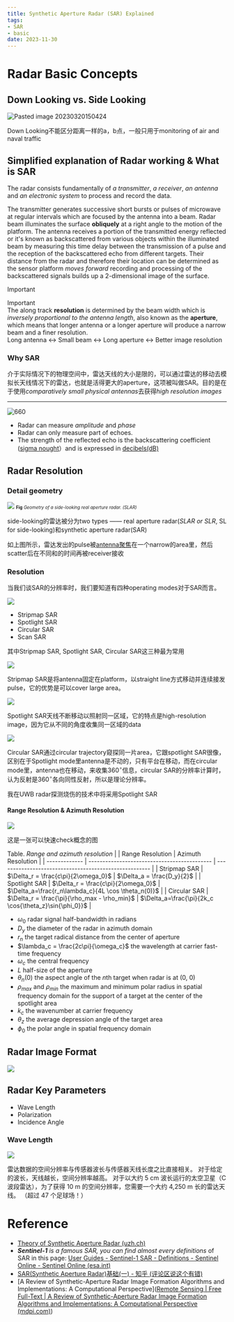 ```yaml
---
title: Synthetic Aperture Radar (SAR) Explained
tags:
- SAR
- basic
date: 2023-11-30
---
```


# Radar Basic Concepts

## Down Looking vs. Side Looking

![Pasted image 20230320150424](electrical_electronics/RF/algrothim/SAR/attachments/Pasted%20image%2020230320150424.png)

Down Looking不能区分距离一样的a，b点，一般只用于monitoring of air and naval traffic

## Simplified explanation of Radar working & What is SAR
The radar consists fundamentally of *a transmitter*, *a receiver*, *an antenna* and *an electronic system* to process and record the data.

The transmitter generates successive short bursts or pulses of microwave at regular intervals which are focused by the antenna into a beam. Radar beam illuminates the surface **obliquely** at a right angle to the motion of the platform. The antenna receives a portion of the transmitted energy reflected or it's known as backscattered from various objects within the illuminated beam by  measuring this time delay between the transmission of a pulse and the reception of the backscattered echo from different  targets. Their distance from the radar and therefore their location can be determined as the sensor platform *moves forward* recording and processing of the backscattered signals builds up a 2-dimensional image of the surface.


> [!important] 
> Important<br>
> The along track **resolution** is determined by the beam width which is *inversely proportional to the antenna length*, also known as the **aperture**, which means that longer antenna or a longer aperture will produce a narrow beam and a finer resolution. <br>
> Long antenna $\leftrightarrow$ Small beam $\leftrightarrow$ Long aperture $\leftrightarrow$ Better image resolution



### Why SAR
介于实际情况下的物理空间中，雷达天线的大小是限的，可以通过雷达的移动去模拟长天线情况下的雷达，也就是活得更大的aperture，这项被叫做SAR。目的是在于使用*comparatively small physical antennas*去获得*high resolution images*

--- 

![660](electrical_electronics/RF/algrothim/SAR/attachments/Pasted%20image%2020230320163240.png)

* Radar can measure *amplitude* and *phase*
* Radar can only measure part of echoes.
* The strength of the reflected echo is the backscattering coefficient ([sigma nought](electrical_electronics/RF/algrothim/SAR/radiometric_calibration.md)）and is expressed in [decibels(dB)](signal/signal_processing/basic_knowledge/concept/what_is_dB.md)

## Radar Resolution

### Detail geometry

![](electrical_electronics/RF/algrothim/SAR/attachments/Pasted%20image%2020230330153450.png)
<font size=1>**Fig** *Geometry of a side-looking real aperture radar. (SLAR)*</font>

side-looking的雷达被分为two types —— real aperture radar(*SLAR or SLR*, SL for side-looking)和synthetic aperture radar(SAR)

如上图所示，雷达发出的pulse被[antenna聚焦](electrical_electronics/RF/antenna.md)在一个narrow的area里，然后scatter后在不同和的时间再被receiver接收

### Resolution

当我们谈SAR的分辨率时，我们要知道有四种operating modes对于SAR而言。

![](electrical_electronics/RF/algrothim/SAR/attachments/Pasted%20image%2020230418103211.png)

* Stripmap SAR
* Spotlight SAR
* Circular SAR
* Scan SAR

其中Stripmap SAR, Spotlight SAR,  Circular SAR这三种最为常用

![](electrical_electronics/RF/algrothim/SAR/attachments/Pasted%20image%2020230414105501.png)

Stripmap SAR是将antenna固定在platform，以straight line方式移动并连续接发pulse，它的优势是可以cover large area。

![](electrical_electronics/RF/algrothim/SAR/attachments/Pasted%20image%2020230414105703.png)

Spotlight SAR天线不断移动以照射同一区域，它的特点是high-resolution image，因为它从不同的角度收集同一区域的data

![](electrical_electronics/RF/algrothim/SAR/attachments/Pasted%20image%2020230414110025.png)

Circular SAR通过circular trajectory窥探同一片area，它跟spotlight SAR很像，区别在于Spotlight mode里antenna是不动的，只有平台在移动，而在circular mode里，antenna也在移动，来收集$360^\circ$信息，circular SAR的分辨率计算时，认为反射是$360^\circ$各向同性反射，所以是理论分辨率。

我在UWB radar探测烧伤的技术中将采用Spotlight SAR


#### Range Resolution & Azimuth Resolution

![](electrical_electronics/RF/algrothim/SAR/attachments/Pasted%20image%2020230414111329.png)

这是一张可以快速check概念的图

Table. *Range and azimuth resolution*
|               | Range Resolution                             | Azimuth Resolution                                     |
| ------------- | -------------------------------------------- | ------------------------------------------------------ |
| Stripmap SAR  | $\Delta_r = \frac{c\pi}{2\omega_0}$          | $\Delta_a = \frac{D_y}{2}$                             |
| Spotlight SAR | $\Delta_r = \frac{c\pi}{2\omega_0}$          | $\Delta_a=\frac{r_n\lambda_c}{4L \cos \theta_n(0)}$    |
| Circular SAR  | $\Delta_r = \frac{\pi}{\rho_max - \rho_min}$ | $\Delta_a=\frac{\pi}{2k_c \cos{\theta_z}\sin{\phi_0}}$ |

* $\omega_0$ radar signal half-bandwidth in radians
* $D_y$ the diameter of the radar in azimuth domain
* $r_n$ the target radical distance from the center of aperture
* $\lambda_c = \frac{2c\pi}{\omega_c}$ the wavelength at carrier fast-time frequency
* $\omega_c$ the central frequency
* $L$ half-size of the aperture
* $\theta_n(0)$ the aspect angle of the $n$th target when radar is at (0, 0)
* $\rho_{max}$ and $\rho_{min}$ the maximum and minimum polar radius in spatial frequency domain for the support of a target at the center of the spotlight area
* $k_c$ the wavenumber at carrier frequency
* $\theta_z$ the average depression angle of the target area
* $\phi_0$ the polar angle in spatial frequency domain 

## Radar Image Format

![](electrical_electronics/RF/algrothim/SAR/attachments/Pasted%20image%2020230509140819.png)

## Radar Key Parameters
* Wave Length
* Polarization
* Incidence Angle

### Wave Length

![](electrical_electronics/RF/algrothim/SAR/attachments/Pasted%20image%2020230330153007.png)

雷达数据的空间分辨率与传感器波长与传感器天线长度之比直接相关。 对于给定的波长，天线越长，空间分辨率越高。 对于以大约 5 cm 波长运行的太空卫星（C 波段雷达），为了获得 10 m 的空间分辨率，您需要一个大约 4,250 m 长的雷达天线。 （超过 47 个足球场！）



# Reference

* [Theory of Synthetic Aperture Radar (uzh.ch)](https://www.geo.uzh.ch/~fpaul/sar_theory.html)
* ***Sentinel-1** is a famous SAR, you can find almost every definitions* of SAR in this page:
[User Guides - Sentinel-1 SAR - Definitions - Sentinel Online - Sentinel Online (esa.int)](https://sentinel.esa.int/web/sentinel/user-guides/sentinel-1-sar/definitions)
* [SAR(Synthetic Aperture Radar)基础(一) - 知乎 (评论区说这个有错)](https://zhuanlan.zhihu.com/p/98053986)
* [A Review of Synthetic-Aperture Radar Image Formation Algorithms and Implementations: A Computational Perspective]([Remote Sensing | Free Full-Text | A Review of Synthetic-Aperture Radar Image Formation Algorithms and Implementations: A Computational Perspective (mdpi.com)](https://www.mdpi.com/2072-4292/14/5/1258))
